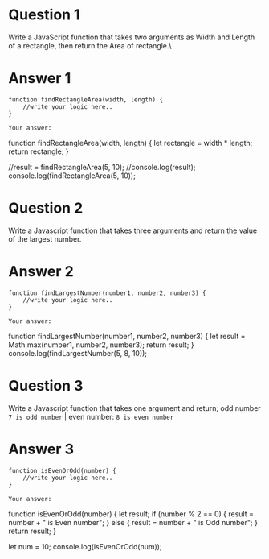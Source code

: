 # Question 1

Write a JavaScript function that takes two arguments as Width and Length of a rectangle, then return the Area of rectangle.\

# Answer 1

```
function findRectangleArea(width, length) {
    //write your logic here..
}
```

```
Your answer:
```

function findRectangleArea(width, length) {
let rectangle = width \* length;
return rectangle;
}

//result = findRectangleArea(5, 10);
//console.log(result);
console.log(findRectangleArea(5, 10));

# Question 2

Write a Javascript function that takes three arguments and return the value of the largest number.

# Answer 2

```
function findLargestNumber(number1, number2, number3) {
    //write your logic here..
}
```

```
Your answer:
```

function findLargestNumber(number1, number2, number3) {
let result = Math.max(number1, number2, number3);
return result;
}
console.log(findLargestNumber(5, 8, 10));

# Question 3

Write a Javascript function that takes one argument and return;
odd number `7 is odd number` | even number: `8 is even number`

# Answer 3

```
function isEvenOrOdd(number) {
    //write your logic here..
}
```

```
Your answer:
```

function isEvenOrOdd(number) {
let result;
if (number % 2 == 0) {
result = number + " is Even number";
} else {
result = number + " is Odd number";
}
return result;
}

let num = 10;
console.log(isEvenOrOdd(num));
